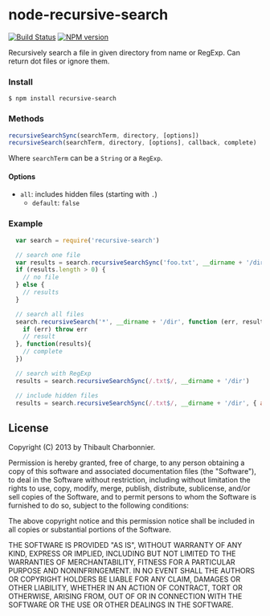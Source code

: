 # node-recursive-search

[![Build Status](https://api.travis-ci.org/thibaultCha/node-recursive-search.png)](https://travis-ci.org/thibaultCha/node-recursive-search) [![NPM version](https://badge.fury.io/js/recursive-search.png)](http://badge.fury.io/js/recursive-search)

Recursively search a file in given directory from name or RegExp. Can return dot files or ignore them.

### Install

```
$ npm install recursive-search
```

### Methods

```javascript
recursiveSearchSync(searchTerm, directory, [options])
recursiveSearch(searchTerm, directory, [options], callback, complete)
```

Where `searchTerm` can be a `String` or a `RegExp`.

#### Options

- `all`: includes hidden files (starting with `.`)
    - `default`: `false`

### Example

```javascript
  var search = require('recursive-search')

  // search one file
  var results = search.recursiveSearchSync('foo.txt', __dirname + '/dir')
  if (results.length > 0) {
    // no file
  } else {
    // results
  }

  // search all files
  search.recursiveSearch('*', __dirname + '/dir', function (err, result) {
    if (err) throw err
    // result
  }, function(results){
    // complete
  })

  // search with RegExp
  results = search.recursiveSearchSync(/.txt$/, __dirname + '/dir')

  // include hidden files
  results = search.recursiveSearchSync(/.txt$/, __dirname + '/dir', { all: true }) // return hidden files
```

## License

Copyright (C) 2013 by Thibault Charbonnier.

Permission is hereby granted, free of charge, to any person obtaining a copy of this software and associated documentation files (the "Software"), to deal in the Software without restriction, including without limitation the rights to use, copy, modify, merge, publish, distribute, sublicense, and/or sell copies of the Software, and to permit persons to whom the Software is furnished to do so, subject to the following conditions:

The above copyright notice and this permission notice shall be included in all copies or substantial portions of the Software.

THE SOFTWARE IS PROVIDED "AS IS", WITHOUT WARRANTY OF ANY KIND, EXPRESS OR IMPLIED, INCLUDING BUT NOT LIMITED TO THE WARRANTIES OF MERCHANTABILITY, FITNESS FOR A PARTICULAR PURPOSE AND NONINFRINGEMENT. IN NO EVENT SHALL THE AUTHORS OR COPYRIGHT HOLDERS BE LIABLE FOR ANY CLAIM, DAMAGES OR OTHER LIABILITY, WHETHER IN AN ACTION OF CONTRACT, TORT OR OTHERWISE, ARISING FROM, OUT OF OR IN CONNECTION WITH THE SOFTWARE OR THE USE OR OTHER DEALINGS IN THE SOFTWARE.
